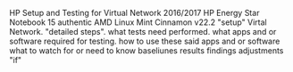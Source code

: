 HP Setup and Testing for Virtual Network
2016/2017 HP Energy Star Notebook 15 authentic AMD
Linux Mint Cinnamon v22.2
"setup" Virtal Network. "detailed steps".
what tests need performed. what apps and or software required for testing.
how to use these said apps and or software
what to watch for or need to know
baseliunes
results findings
adjustments "if"

